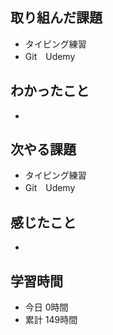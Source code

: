 ## 取り組んだ課題
- タイピング練習
- Git　Udemy
## わかったこと
- 
## 次やる課題
- タイピング練習
- Git　Udemy
## 感じたこと
- 
## 学習時間
- 今日 0時間
- 累計 149時間
